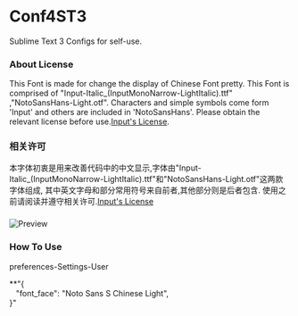 # Conf4ST3
  Sublime Text 3 Configs for self-use.
### About License
This Font is made for change the display of Chinese Font pretty.
This Font is comprised of "Input-Italic_(InputMonoNarrow-LightItalic).ttf" ,"NotoSansHans-Light.otf".
Characters and simple symbols come form 'Input' and others are included in 'NotoSansHans'.
Please obtain the relevant license before use.<a href="http://input.fontbureau.com/license/">Input's License</a>.
### **相关许可**
本字体初衷是用来改善代码中的中文显示,字体由"Input-Italic_(InputMonoNarrow-LightItalic).ttf"和"NotoSansHans-Light.otf"这两款字体组成,
其中英文字母和部分常用符号来自前者,其他部分则是后者包含.
使用之前请阅读并遵守相关许可.<a href="http://input.fontbureau.com/license/">Input's License</a> 
###
![Preview](../src/imgs/preview.png)
### How To Use
preferences-Settings-User

**\"\{<br/>&nbsp;&nbsp;&nbsp;"font_face": "Noto Sans S Chinese Light",<br/>
\}\"

